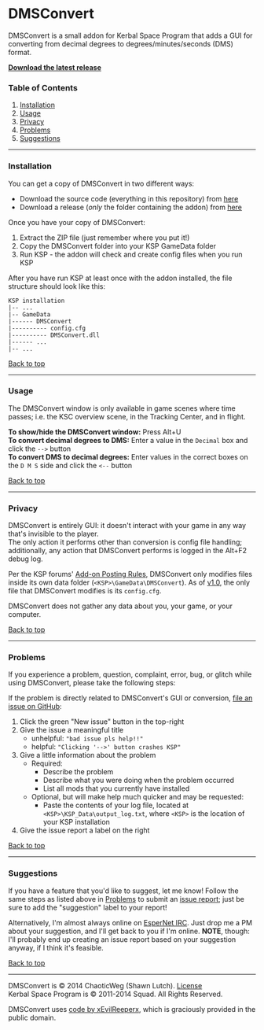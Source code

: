 <a id="#top"></a>
# DMSConvert

DMSConvert is a small addon for Kerbal Space Program that adds a GUI for
converting from decimal degrees to degrees/minutes/seconds (DMS) format.

**[Download the latest release][latest]**

### Table of Contents

1. [Installation](#installation)
2. [Usage](#usage)
3. [Privacy](#privacy)
4. [Problems](#problems)
5. [Suggestions](#suggestions)

---

### Installation

You can get a copy of DMSConvert in two different ways:

- Download the source code (everything in this repository) from [here][repo-dl]
- Download a release (*only* the folder containing the addon) from [here][releases]

Once you have your copy of DMSConvert:

1. Extract the ZIP file (just remember where you put it!)
2. Copy the DMSConvert folder into your KSP GameData folder
3. Run KSP - the addon will check and create config files when you run KSP

After you have run KSP at least once with the addon installed, the file
structure should look like this:

```
KSP installation 
|-- ...
|-- GameData
|------ DMSConvert
|---------- config.cfg
|---------- DMSConvert.dll
|------ ...
|-- ...
```

[Back to top][]

---

### Usage

The DMSConvert window is only available in game scenes where time passes;
i.e. the KSC overview scene, in the Tracking Center, and in flight.

**To show/hide the DMSConvert window:** Press Alt+U  
**To convert decimal degrees to DMS:** Enter a value in the `Decimal` box
and click the `-->` button  
**To convert DMS to decimal degrees:** Enter values in the correct boxes
on the `D M S` side and click the `<--` button

[Back to top][]

---

### Privacy

DMSConvert is entirely GUI: it doesn't interact with your game in any way
that's invisible to the player.  
The only action it performs other than conversion is config file handling;
additionally, any action that DMSConvert performs is logged in the Alt+F2
debug log.

Per the KSP forums' [Add-on Posting Rules][], DMSConvert only modifies files
inside its own data folder (`<KSP>\GameData\DMSConvert`). As of [v1.0][],
the only file that DMSConvert modifies is its `config.cfg`.

DMSConvert does not gather any data about you, your game, or your computer.

[Back to top][]

---

### Problems

If you experience a problem, question, complaint, error, bug, or glitch
while using DMSConvert, please take the following steps:

If the problem is directly related to DMSConvert's GUI or conversion,
[file an issue on GitHub][issues]:

1. Click the green "New issue" button in the top-right
2. Give the issue a meaningful title
	- unhelpful: `"bad issue pls help!!"`
	- helpful: `"Clicking '-->' button crashes KSP"`
3. Give a little information about the problem
	- Required:
		- Describe the problem
		- Describe what you were doing when the problem occurred
		- List all mods that you currently have installed
	- Optional, but will make help much quicker and may be requested:
		- Paste the contents of your log file, located at `<KSP>\KSP_Data\output_log.txt`,
		where `<KSP>` is the location of your KSP installation
4. Give the issue report a label on the right

[Back to top][]

---

### Suggestions

If you have a feature that you'd like to suggest, let me know! Follow the same
steps as listed above in [Problems](#problems) to submit an [issue report][issues];
just be sure to add the "suggestion" label to your report!

Alternatively, I'm almost always online on [EsperNet IRC][]. Just drop me a PM
about your suggestion, and I'll get back to you if I'm online. **NOTE**, though:
I'll probably end up creating an issue report based on your suggestion anyway,
if I think it's feasible.

[Back to top][]

---

DMSConvert is &copy; 2014 ChaoticWeg (Shawn Lutch). [License][]  
Kerbal Space Program is &copy; 2011-2014 Squad. All Rights Reserved.

DMSConvert uses [code by xEvilReeperx][KSPAddonImproved], which is
graciously provided in the public domain.


[latest]: https://github.com/ChaoticWeg/KSP-DMSConvert/releases/latest
[repo-dl]: https://github.com/ChaoticWeg/KSP-DMSConvert/archive/master.zip
[releases]: https://github.com/ChaoticWeg/KSP-DMSConvert/releases
[v1.0]: https://github.com/ChaoticWeg/KSP-DMSConvert/releases/tag/v1.0
[issues]: https://github.com/ChaoticWeg/KSP-DMSConvert/issues

[License]: https://raw.githubusercontent.com/ChaoticWeg/KSP-DMSConvert/master/license.md
[KSPAddonImproved]: https://github.com/ChaoticWeg/KSP-DMSConvert/blob/master/KSPAddonImproved.cs

[Back to top]: #top
[Add-on Posting Rules]: http://forum.kerbalspaceprogram.com/threads/87841-Add-on-Posting-Rules-July-24th-2014-going-into-effect-August-21st-2014%21
[EsperNet IRC]: http://webchat.esper.net/